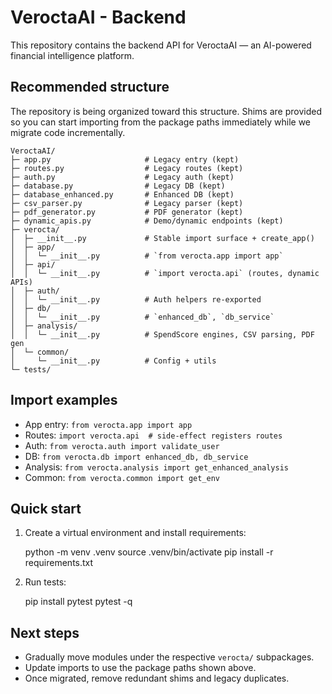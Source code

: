 VeroctaAI - Backend
====================

This repository contains the backend API for VeroctaAI — an AI-powered
financial intelligence platform.

Recommended structure
---------------------

The repository is being organized toward this structure. Shims are provided so
you can start importing from the package paths immediately while we migrate
code incrementally.

```
VeroctaAI/
├─ app.py                     # Legacy entry (kept)
├─ routes.py                  # Legacy routes (kept)
├─ auth.py                    # Legacy auth (kept)
├─ database.py                # Legacy DB (kept)
├─ database_enhanced.py       # Enhanced DB (kept)
├─ csv_parser.py              # Legacy parser (kept)
├─ pdf_generator.py           # PDF generator (kept)
├─ dynamic_apis.py            # Demo/dynamic endpoints (kept)
├─ verocta/
│  ├─ __init__.py             # Stable import surface + create_app()
│  ├─ app/
│  │  └─ __init__.py          # `from verocta.app import app`
│  ├─ api/
│  │  └─ __init__.py          # `import verocta.api` (routes, dynamic APIs)
│  ├─ auth/
│  │  └─ __init__.py          # Auth helpers re-exported
│  ├─ db/
│  │  └─ __init__.py          # `enhanced_db`, `db_service`
│  ├─ analysis/
│  │  └─ __init__.py          # SpendScore engines, CSV parsing, PDF gen
│  └─ common/
│     └─ __init__.py          # Config + utils
└─ tests/
```

Import examples
---------------

- App entry: `from verocta.app import app`
- Routes: `import verocta.api  # side-effect registers routes`
- Auth: `from verocta.auth import validate_user`
- DB: `from verocta.db import enhanced_db, db_service`
- Analysis: `from verocta.analysis import get_enhanced_analysis`
- Common: `from verocta.common import get_env`

Quick start
-----------

1. Create a virtual environment and install requirements:

   python -m venv .venv
   source .venv/bin/activate
   pip install -r requirements.txt

2. Run tests:

   pip install pytest
   pytest -q

Next steps
----------

- Gradually move modules under the respective `verocta/` subpackages.
- Update imports to use the package paths shown above.
- Once migrated, remove redundant shims and legacy duplicates.
